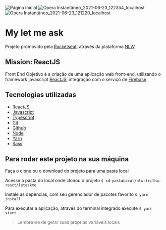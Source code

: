 ![Página inicial](https://user-images.githubusercontent.com/21044395/122785057-6adaaa80-d289-11eb-8c54-8bf254e3b5ef.png)
![Opera Instantâneo_2021-06-23_122354_localhost](https://user-images.githubusercontent.com/21044395/123125010-8a570c00-d41e-11eb-974e-f35896d89879.png)
![Opera Instantâneo_2021-06-23_121220_localhost](https://user-images.githubusercontent.com/21044395/123125038-90e58380-d41e-11eb-843c-7b45e83980e3.png)

# My let me ask

Projeto promovido pela [Rocketseat](https://rocketseat.com.br), através da plataforma [NLW](https://nextlevelweek.com/inscricao/6).

## Mission: ReactJS
Front End
Objetivo é a criação de uma aplicação web front-end, utilizando o framework javascript [ReactJS](https://reactjs.org), integração com o serviço de [Firebase](https://firebase.google.com/?gclid=CjwKCAjwzruGBhBAEiwAUqMR8MwjdGA8bVXZBePBw0FDgryKWmHsw9GAcq-bKG3MZCfyo41gZGg8LRoCn5gQAvD_BwE&gclsrc=aw.ds).

## Tecnologias utilizadas
 - [ReactJS](https://reactjs.org)
 - [Javascript](https://developer.mozilla.org/en-US/docs/Web/JavaScript)
 - [Typescript](https://www.typescriptlang.org)
 - [Git](https://git-scm.com)
 - [Github](https://github.com)
 - [Node](https://nodejs.org/en/)
 - [Yarn](https://yarnpkg.com)
 - [Sass](https://sass-lang.com)

## Para rodar este projeto na sua máquina
Faça o clone ou o download do projeto para uma pasta local

Acesse a pasta do local onde clonou o projeto
    `$ cd pastaLocal/nlw-trilha-react/letaskme`

Instale as depências, com seu gerenciador de pacotes favorito
    `$ yarn install`

Para executar a aplicação, através do terminal integrado execute
    `$ yarn start`

> Lembre-se de gerar suas próprias variáveis locais
